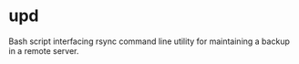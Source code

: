 # upd
Bash script interfacing rsync command line utility for maintaining a backup in a remote server.
